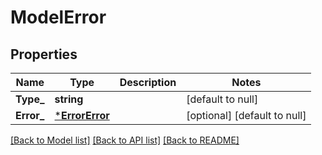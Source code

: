 # ModelError

## Properties
Name | Type | Description | Notes
------------ | ------------- | ------------- | -------------
**Type_** | **string** |  | [default to null]
**Error_** | [***ErrorError**](error_error.md) |  | [optional] [default to null]

[[Back to Model list]](../README.md#documentation-for-models) [[Back to API list]](../README.md#documentation-for-api-endpoints) [[Back to README]](../README.md)

